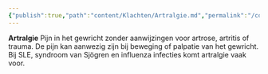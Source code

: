 ```yaml
---
{"publish":true,"path":"content/Klachten/Artralgie.md","permalink":"/content/klachten/artralgie/","title":"Artralgie","tags":["Klacht","Orthopedie","Reumatologie"]}
---
```




**Artralgie**
Pijn in het gewricht zonder aanwijzingen voor artrose, artritis of trauma. De pijn kan aanwezig zijn bij beweging of palpatie van het gewricht. Bij SLE, syndroom van Sjögren en influenza infecties komt artralgie vaak voor.
